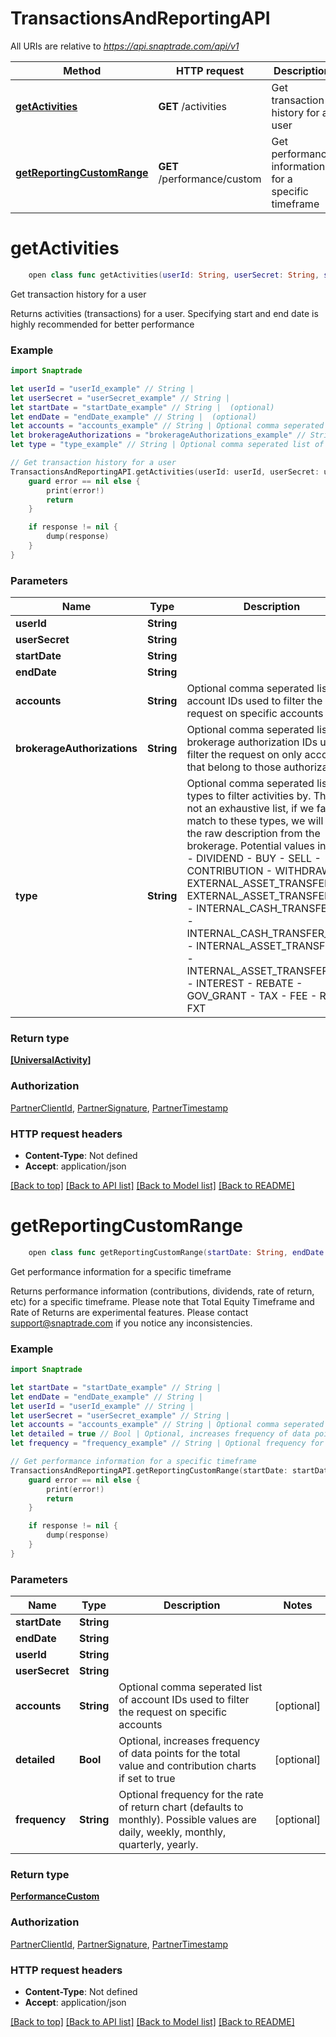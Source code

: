 # TransactionsAndReportingAPI

All URIs are relative to *https://api.snaptrade.com/api/v1*

Method | HTTP request | Description
------------- | ------------- | -------------
[**getActivities**](TransactionsAndReportingAPI.md#getactivities) | **GET** /activities | Get transaction history for a user
[**getReportingCustomRange**](TransactionsAndReportingAPI.md#getreportingcustomrange) | **GET** /performance/custom | Get performance information for a specific timeframe


# **getActivities**
```swift
    open class func getActivities(userId: String, userSecret: String, startDate: String? = nil, endDate: String? = nil, accounts: String? = nil, brokerageAuthorizations: String? = nil, type: String? = nil, completion: @escaping (_ data: [UniversalActivity]?, _ error: Error?) -> Void)
```

Get transaction history for a user

Returns activities (transactions) for a user. Specifying start and end date is highly recommended for better performance

### Example
```swift
import Snaptrade

let userId = "userId_example" // String | 
let userSecret = "userSecret_example" // String | 
let startDate = "startDate_example" // String |  (optional)
let endDate = "endDate_example" // String |  (optional)
let accounts = "accounts_example" // String | Optional comma seperated list of account IDs used to filter the request on specific accounts (optional)
let brokerageAuthorizations = "brokerageAuthorizations_example" // String | Optional comma seperated list of brokerage authorization IDs used to filter the request on only accounts that belong to those authorizations (optional)
let type = "type_example" // String | Optional comma seperated list of types to filter activities by. This is not an exhaustive list, if we fail to match to these types, we will return the raw description from the brokerage. Potential values include - DIVIDEND - BUY - SELL - CONTRIBUTION - WITHDRAWAL - EXTERNAL_ASSET_TRANSFER_IN - EXTERNAL_ASSET_TRANSFER_OUT - INTERNAL_CASH_TRANSFER_IN - INTERNAL_CASH_TRANSFER_OUT - INTERNAL_ASSET_TRANSFER_IN - INTERNAL_ASSET_TRANSFER_OUT - INTEREST - REBATE - GOV_GRANT - TAX - FEE - REI - FXT (optional)

// Get transaction history for a user
TransactionsAndReportingAPI.getActivities(userId: userId, userSecret: userSecret, startDate: startDate, endDate: endDate, accounts: accounts, brokerageAuthorizations: brokerageAuthorizations, type: type) { (response, error) in
    guard error == nil else {
        print(error!)
        return
    }

    if response != nil {
        dump(response)
    }
}
```

### Parameters

Name | Type | Description  | Notes
------------- | ------------- | ------------- | -------------
 **userId** | **String** |  | 
 **userSecret** | **String** |  | 
 **startDate** | **String** |  | [optional] 
 **endDate** | **String** |  | [optional] 
 **accounts** | **String** | Optional comma seperated list of account IDs used to filter the request on specific accounts | [optional] 
 **brokerageAuthorizations** | **String** | Optional comma seperated list of brokerage authorization IDs used to filter the request on only accounts that belong to those authorizations | [optional] 
 **type** | **String** | Optional comma seperated list of types to filter activities by. This is not an exhaustive list, if we fail to match to these types, we will return the raw description from the brokerage. Potential values include - DIVIDEND - BUY - SELL - CONTRIBUTION - WITHDRAWAL - EXTERNAL_ASSET_TRANSFER_IN - EXTERNAL_ASSET_TRANSFER_OUT - INTERNAL_CASH_TRANSFER_IN - INTERNAL_CASH_TRANSFER_OUT - INTERNAL_ASSET_TRANSFER_IN - INTERNAL_ASSET_TRANSFER_OUT - INTEREST - REBATE - GOV_GRANT - TAX - FEE - REI - FXT | [optional] 

### Return type

[**[UniversalActivity]**](UniversalActivity.md)

### Authorization

[PartnerClientId](../README.md#PartnerClientId), [PartnerSignature](../README.md#PartnerSignature), [PartnerTimestamp](../README.md#PartnerTimestamp)

### HTTP request headers

 - **Content-Type**: Not defined
 - **Accept**: application/json

[[Back to top]](#) [[Back to API list]](../README.md#api-endpoints) [[Back to Model list]](../README.md#models) [[Back to README]](../README.md)

# **getReportingCustomRange**
```swift
    open class func getReportingCustomRange(startDate: String, endDate: String, userId: String, userSecret: String, accounts: String? = nil, detailed: Bool? = nil, frequency: String? = nil, completion: @escaping (_ data: PerformanceCustom?, _ error: Error?) -> Void)
```

Get performance information for a specific timeframe

Returns performance information (contributions, dividends, rate of return, etc) for a specific timeframe. Please note that Total Equity Timeframe and Rate of Returns are experimental features. Please contact support@snaptrade.com if you notice any inconsistencies.

### Example
```swift
import Snaptrade

let startDate = "startDate_example" // String | 
let endDate = "endDate_example" // String | 
let userId = "userId_example" // String | 
let userSecret = "userSecret_example" // String | 
let accounts = "accounts_example" // String | Optional comma seperated list of account IDs used to filter the request on specific accounts (optional)
let detailed = true // Bool | Optional, increases frequency of data points for the total value and contribution charts if set to true (optional)
let frequency = "frequency_example" // String | Optional frequency for the rate of return chart (defaults to monthly). Possible values are daily, weekly, monthly, quarterly, yearly. (optional)

// Get performance information for a specific timeframe
TransactionsAndReportingAPI.getReportingCustomRange(startDate: startDate, endDate: endDate, userId: userId, userSecret: userSecret, accounts: accounts, detailed: detailed, frequency: frequency) { (response, error) in
    guard error == nil else {
        print(error!)
        return
    }

    if response != nil {
        dump(response)
    }
}
```

### Parameters

Name | Type | Description  | Notes
------------- | ------------- | ------------- | -------------
 **startDate** | **String** |  | 
 **endDate** | **String** |  | 
 **userId** | **String** |  | 
 **userSecret** | **String** |  | 
 **accounts** | **String** | Optional comma seperated list of account IDs used to filter the request on specific accounts | [optional] 
 **detailed** | **Bool** | Optional, increases frequency of data points for the total value and contribution charts if set to true | [optional] 
 **frequency** | **String** | Optional frequency for the rate of return chart (defaults to monthly). Possible values are daily, weekly, monthly, quarterly, yearly. | [optional] 

### Return type

[**PerformanceCustom**](PerformanceCustom.md)

### Authorization

[PartnerClientId](../README.md#PartnerClientId), [PartnerSignature](../README.md#PartnerSignature), [PartnerTimestamp](../README.md#PartnerTimestamp)

### HTTP request headers

 - **Content-Type**: Not defined
 - **Accept**: application/json

[[Back to top]](#) [[Back to API list]](../README.md#api-endpoints) [[Back to Model list]](../README.md#models) [[Back to README]](../README.md)

